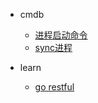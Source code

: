 * cmdb
    * [进程启动命令](cmdb/commands.md)
    * [sync进程](cmdb/sync/sync.md)

* learn
    * [go restful](learn/go-restful/gorestful.md)